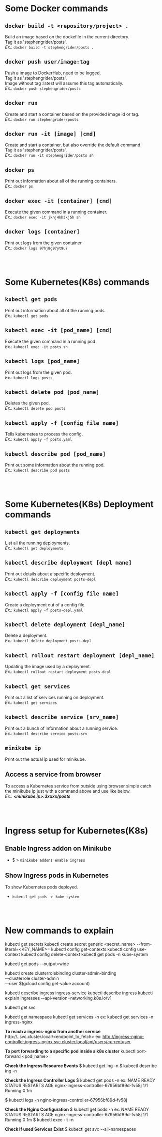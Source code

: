 # Some **Docker** commands

## `docker build -t <repository/project> .`

Build an image based on the dockefile in the current directory.  
Tag it as 'stephengrider/posts'.  
_Ex.:_ `docker build -t stephengrider/posts .`

## `docker push user/image:tag`

Push a image to DockerHub, need to be logged.  
Tag it as 'stephengrider/posts'.  
Image without tag :latest will assume this tag automatically.  
_Ex.:_ `docker push stephengrider/posts`

## `docker run`

Create and start a container based on the provided image id or tag.  
_Ex.:_ `docker run stephengrider/posts`

## `docker run -it [image] [cmd]`

Create and start a container, but also override the default command.  
Tag it as 'stephengrider/posts'.  
_Ex.:_ `docker run -it stephengrider/posts sh`

## `docker ps`

Print out information about all of the running containers.  
_Ex.:_ `docker ps`

## `docker exec -it [container] [cmd]`

Execute the given command in a running container.  
_Ex.:_ `docker exec -it jkhj4kh3kj5h sh`

## `docker logs [container]`

Print out logs from the given container.  
_Ex.:_ `docker logs 97hj8g97yt9u7`

<br />
<br />

# Some **Kubernetes**\(K8s\) commands

## `kubectl get pods`

Print out information about all of the running pods.  
_Ex.:_ `kubectl get pods`

## `kubectl exec -it [pod_name] [cmd]`

Execute the given command in a running pod.  
_Ex.:_ `kubectl exec -it posts sh`

## `kubectl logs [pod_name]`

Print out logs from the given pod.  
_Ex.:_ `kubectl logs posts`

## `kubectl delete pod [pod_name]`

Deletes the given pod.  
_Ex.:_ `kubectl delete pod posts`

## `kubectl apply -f [config file name]`

Tells kubernetes to process the config.  
_Ex.:_ `kubectl apply -f posts.yaml`

## `kubectl describe pod [pod_name]`

Print out some information about the running pod.  
_Ex.:_ `kubectl describe pod posts`

<br />
<br />

# Some **Kubernetes**\(K8s\) **Deployment** commands

## `kubectl get deployments`

List all the running deployments.  
_Ex.:_ `kubectl get deployments`

## `kubectl describe deployment [depl mane]`

Print out details about a specific deployment.  
_Ex.:_ `kubectl describe deployment posts-depl`

## `kubectl apply -f [config file name]`

Create a deployment out of a config file.  
_Ex.:_ `kubectl apply -f posts-depl.yaml`

## `kubectl delete deployment [depl_name]`

Delete a deployment.  
_Ex.:_ `kubectl delete deployment posts-depl`

## `kubectl rollout restart deployment [depl_name]`

Updating the image used by a deployment.  
_Ex.:_ `kubectl rollout restart deployment posts-depl`

## `kubectl get services`

Print out a list of services running on deployment.  
_Ex.:_ `kubectl get services`

## `kubectl describe service [srv_name]`

Print out a bunch of information about a running service.  
_Ex.:_ `kubectl describe service posts-srv`

## `minikube ip`

Print out the actual ip used for minikube.

## Access a service from browser

To access a Kubernetes service from outside using browser simple catch the minikube ip just with a command above and use like below.  
_Ex.:_ **_\<minikube ip\>:3xxxx/posts_**

<br />
<br />

# Ingress setup for **Kubernetes**\(K8s\)

## Enable Ingress addon on Minikube

- $ > `minikube addons enable ingress`

## Show Ingress pods in Kubernetes

To show Kubernetes pods deployed.

- `kubectl get pods -n kube-system`

<br />
<br />

# New commands to explain

kubectl get secrets
kubectl create secret generic <secret_name> --from-literal=<KEY_NAME>=<secret>
kubectl config get-contexts
kubectl config use-context <context-name>
kubectl config delete-context <context-name>
kubectl get pods -n kube-system

kubectl get pods --output=wide

kubectl create clusterrolebinding cluster-admin-binding \
--clusterrole cluster-admin \
--user $(gcloud config get-value account)

kubectl describe ingress ingress-service
kubectl describe ingress
kubectl explain ingresses --api-version=networking.k8s.io/v1

kubectl get svc

kubectl get namespace
kubectl get services -n <namespace>
ex: kubectl get services -n ingress-nginx

**To reach a ingress-nginx from another service**
http://<name-service>.<namespace>.svc.cluster.local/<endpoint_to_fetch>
ex: http://ingress-nginx-controller.ingress-nginx.svc.cluster.local/api/users/currentuser

**To port forwarding to a specific pod inside a k8s cluster**
kubectl port-forward <pod_name> <portOnLocalMachine>:<portOnPodToAccess>

**Check the Ingress Resource Events**
$ kubectl get ing -n <namespace-of-ingress-resource>
$ kubectl describe ing <ingress-resource-name> -n <namespace-of-ingress-resource>

**Check the Ingress Controller Logs**
$ kubectl get pods -n <namespace-of-ingress-controller>
ex:
NAME READY STATUS RESTARTS AGE
nginx-ingress-controller-67956bf89d-fv58j 1/1 Running 0 1m

$ kubectl logs -n <namespace> nginx-ingress-controller-67956bf89d-fv58j

**Check the Nginx Configuration**
$ kubectl get pods -n <namespace-of-ingress-controller>
ex:
NAME READY STATUS RESTARTS AGE
nginx-ingress-controller-67956bf89d-fv58j 1/1 Running 0 1m
$ kubectl exec -it -n <namespace-of-ingress-controller>

**Check if used Services Exist**
$ kubectl get svc --all-namespaces
